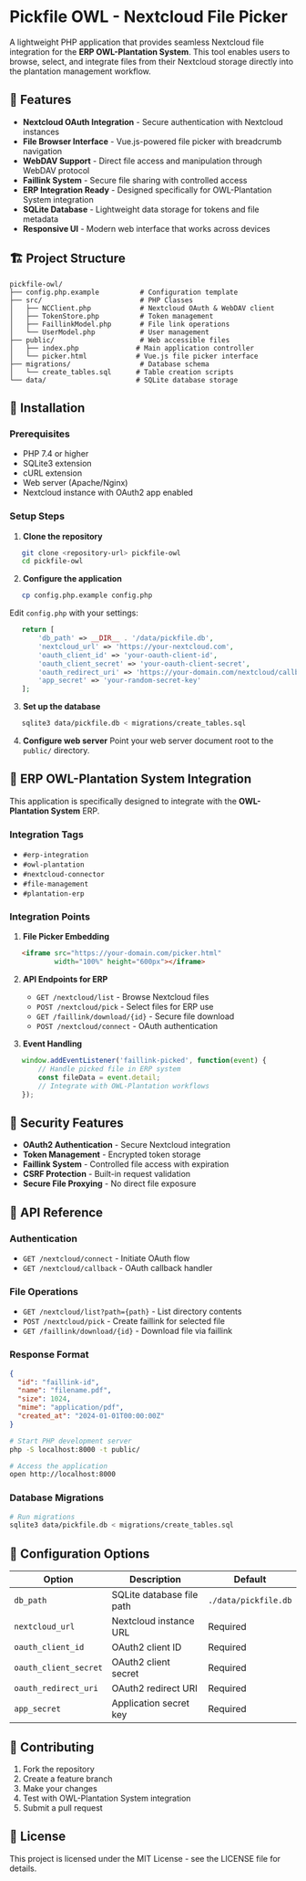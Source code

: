 # Pickfile OWL - Nextcloud File Picker

A lightweight PHP application that provides seamless Nextcloud file integration for the **ERP OWL-Plantation System**. This tool enables users to browse, select, and integrate files from their Nextcloud storage directly into the plantation management workflow.

## 🌟 Features

- **Nextcloud OAuth Integration** - Secure authentication with Nextcloud instances
- **File Browser Interface** - Vue.js-powered file picker with breadcrumb navigation
- **WebDAV Support** - Direct file access and manipulation through WebDAV protocol
- **Faillink System** - Secure file sharing with controlled access
- **ERP Integration Ready** - Designed specifically for OWL-Plantation System integration
- **SQLite Database** - Lightweight data storage for tokens and file metadata
- **Responsive UI** - Modern web interface that works across devices

## 🏗️ Project Structure

```
pickfile-owl/
├── config.php.example          # Configuration template
├── src/                        # PHP Classes
│   ├── NCClient.php            # Nextcloud OAuth & WebDAV client
│   ├── TokenStore.php          # Token management
│   ├── FaillinkModel.php       # File link operations
│   └── UserModel.php           # User management
├── public/                     # Web accessible files
│   ├── index.php              # Main application controller
│   └── picker.html            # Vue.js file picker interface
├── migrations/                 # Database schema
│   └── create_tables.sql      # Table creation scripts
└── data/                      # SQLite database storage
```

## 🚀 Installation

### Prerequisites

- PHP 7.4 or higher
- SQLite3 extension
- cURL extension
- Web server (Apache/Nginx)
- Nextcloud instance with OAuth2 app enabled

### Setup Steps

1. **Clone the repository**

```sh
   git clone <repository-url> pickfile-owl
   cd pickfile-owl
```

2. **Configure the application**

```sh
   cp config.php.example config.php
```

Edit `config.php` with your settings:

```php
   return [
       'db_path' => __DIR__ . '/data/pickfile.db',
       'nextcloud_url' => 'https://your-nextcloud.com',
       'oauth_client_id' => 'your-oauth-client-id',
       'oauth_client_secret' => 'your-oauth-client-secret',
       'oauth_redirect_uri' => 'https://your-domain.com/nextcloud/callback',
       'app_secret' => 'your-random-secret-key'
   ];
```

3. **Set up the database**

```sh
   sqlite3 data/pickfile.db < migrations/create_tables.sql
```

4. **Configure web server**
   Point your web server document root to the `public/` directory.

## 🔧 ERP OWL-Plantation System Integration

This application is specifically designed to integrate with the **OWL-Plantation System** ERP. 

### Integration Tags

- `#erp-integration`
- `#owl-plantation`
- `#nextcloud-connector`
- `#file-management`
- `#plantation-erp`

### Integration Points

1. **File Picker Embedding**

```html
   <iframe src="https://your-domain.com/picker.html" 
           width="100%" height="600px"></iframe>
```

2. **API Endpoints for ERP**
   - `GET /nextcloud/list` - Browse Nextcloud files
   - `POST /nextcloud/pick` - Select files for ERP use
   - `GET /faillink/download/{id}` - Secure file download
   - `POST /nextcloud/connect` - OAuth authentication

3. **Event Handling**

```js
   window.addEventListener('faillink-picked', function(event) {
       // Handle picked file in ERP system
       const fileData = event.detail;
       // Integrate with OWL-Plantation workflows
   });
```

## 🔐 Security Features

- **OAuth2 Authentication** - Secure Nextcloud integration
- **Token Management** - Encrypted token storage
- **Faillink System** - Controlled file access with expiration
- **CSRF Protection** - Built-in request validation
- **Secure File Proxying** - No direct file exposure

## 📡 API Reference

### Authentication
- `GET /nextcloud/connect` - Initiate OAuth flow
- `GET /nextcloud/callback` - OAuth callback handler

### File Operations
- `GET /nextcloud/list?path={path}` - List directory contents
- `POST /nextcloud/pick` - Create faillink for selected file
- `GET /faillink/download/{id}` - Download file via faillink

### Response Format

```json
{
  "id": "faillink-id",
  "name": "filename.pdf",
  "size": 1024,
  "mime": "application/pdf",
  "created_at": "2024-01-01T00:00:00Z"
}
```

```sh
# Start PHP development server
php -S localhost:8000 -t public/

# Access the application
open http://localhost:8000
```

### Database Migrations

```sh
# Run migrations
sqlite3 data/pickfile.db < migrations/create_tables.sql
```

## 📝 Configuration Options

| Option | Description | Default |
|--------|-------------|---------|
| `db_path` | SQLite database file path | `./data/pickfile.db` |
| `nextcloud_url` | Nextcloud instance URL | Required |
| `oauth_client_id` | OAuth2 client ID | Required |
| `oauth_client_secret` | OAuth2 client secret | Required |
| `oauth_redirect_uri` | OAuth2 redirect URI | Required |
| `app_secret` | Application secret key | Required |

## 🤝 Contributing

1. Fork the repository
2. Create a feature branch
3. Make your changes
4. Test with OWL-Plantation System integration
5. Submit a pull request

## 📄 License

This project is licensed under the MIT License - see the LICENSE file for details.